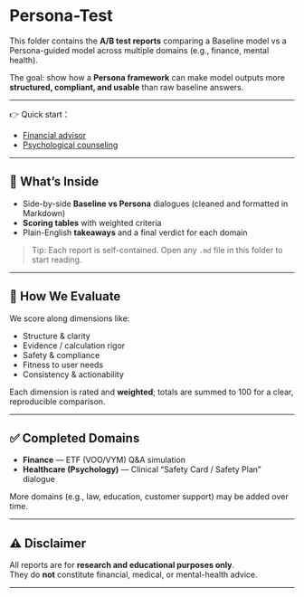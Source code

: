 # Persona-Test  

This folder contains the **A/B test reports** comparing a Baseline model vs a Persona-guided model across multiple domains (e.g., finance, mental health).

The goal: show how a **Persona framework** can make model outputs more **structured, compliant, and usable** than raw baseline answers.

---

👉 Quick start：  

- [Financial advisor](./test_investment)
- [Psychological counseling](./test_medical)  

---

## 📂 What’s Inside

- Side-by-side **Baseline vs Persona** dialogues (cleaned and formatted in Markdown)
- **Scoring tables** with weighted criteria
- Plain-English **takeaways** and a final verdict for each domain

> Tip: Each report is self-contained. Open any `.md` file in this folder to start reading.

---

## 🎯 How We Evaluate

We score along dimensions like:

- Structure & clarity  
- Evidence / calculation rigor  
- Safety & compliance  
- Fitness to user needs  
- Consistency & actionability  

Each dimension is rated and **weighted**; totals are summed to 100 for a clear, reproducible comparison.

---

## ✅ Completed Domains

- **Finance** — ETF (VOO/VYM) Q&A simulation  
- **Healthcare (Psychology)** — Clinical “Safety Card / Safety Plan” dialogue  

More domains (e.g., law, education, customer support) may be added over time.

---

## ⚠️ Disclaimer

All reports are for **research and educational purposes only**.  
They do **not** constitute financial, medical, or mental-health advice.

---

